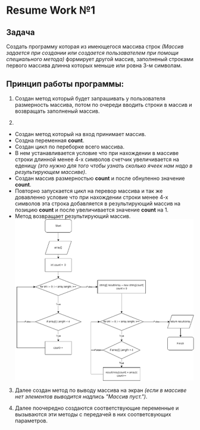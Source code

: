 # Resume Work №1
## Задача

Создать программу которая из имеющегося массива строк *(Массив задается при создании или создается пользавателем при помощи специального метода)* формирует другой массив, заполненый строками первого массива длинна которых меньше или ровна 3-м символам.

## Принцип работы программы:

1. Создан метод который будет запрашивать у пользователя размерность массива, потом по очереди вводить строки в массив и возвращать заполненый массив.

2. 
+ Создан метод который на вход принимает массив. 
+ Создна переменная **count**. 
+ Создан цикл по переборке всего массива. 
+ В нем устанавливается условие что при нахождении в массиве строки длинной менее 4-х символов счетчик увеличивается на еденицу *(это нужно для того чтобы узнать сколько ячеек нам надо в результирующем массиве)*. 
+ Создан массив размерностью **count** и после обнуленно значение **count**. 
+ Повторно запускается цикл на перевор массива и так же довавленно условие что при нахождении строки менее 4-х символов эта строка добавляется в результирующий массив на позицию **count** и после увеличивается значение **count** на 1. 
+ Метод возвращает результирующий массив. 
![Вот наглядное изображение работы алгоритма](algoritm.png "Алгоритм")

3. Далее создан метод по выводу массива на экран *(если в массиве нет элементов выводится надпись "Массив пуст.")*.
 
4. Далее поочередно создаются соответствующие переменные и вызываются эти методы с передачей в них соответсвующих параметров.

